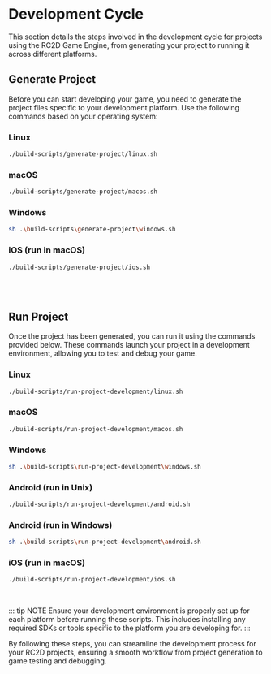 
# Development Cycle

This section details the steps involved in the development cycle for projects using the RC2D Game Engine, from generating your project to running it across different platforms.

## Generate Project

Before you can start developing your game, you need to generate the project files specific to your development platform. Use the following commands based on your operating system:

### Linux
```bash
./build-scripts/generate-project/linux.sh
```

### macOS
```bash
./build-scripts/generate-project/macos.sh
```

### Windows
```bash
sh .\build-scripts\generate-project\windows.sh
```

### iOS (run in macOS)
```bash
./build-scripts/generate-project/ios.sh
```

<br /><br />


## Run Project

Once the project has been generated, you can run it using the commands provided below. These commands launch your project in a development environment, allowing you to test and debug your game.

### Linux
```bash
./build-scripts/run-project-development/linux.sh
```

### macOS
```bash
./build-scripts/run-project-development/macos.sh
```

### Windows
```bash
sh .\build-scripts\run-project-development\windows.sh
```

### Android (run in Unix)
```bash
./build-scripts/run-project-development/android.sh
```

### Android (run in Windows)
```bash
sh .\build-scripts\run-project-development\android.sh
```

### iOS (run in macOS)
```bash
./build-scripts/run-project-development/ios.sh
```

<br />

::: tip NOTE
Ensure your development environment is properly set up for each platform before running these scripts. This includes installing any required SDKs or tools specific to the platform you are developing for.
:::

By following these steps, you can streamline the development process for your RC2D projects, ensuring a smooth workflow from project generation to game testing and debugging.
